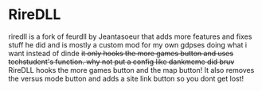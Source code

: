 # RireDLL
riredll is a fork of feurdll by Jeantasoeur that adds more features and fixes stuff he did and is mostly a custom mod for my own gdpses doing what i want instead of dinde
~~it only hooks the more games button and uses techstudent's function. why not put a config like dankmeme did bruv~~
RireDLL hooks the more games button and the map button! It also removes the versus mode button and adds a site link button so you dont get lost!
